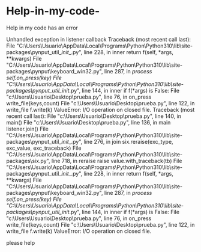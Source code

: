 # Help-in-my-code-
Help in my code has an error

Unhandled exception in listener callback
Traceback (most recent call last):
  File "C:\Users\Usuario\AppData\Local\Programs\Python\Python310\lib\site-packages\pynput\_util\__init__.py", line 228, in inner
    return f(self, *args, **kwargs)
  File "C:\Users\Usuario\AppData\Local\Programs\Python\Python310\lib\site-packages\pynput\keyboard\_win32.py", line 287, in _process
    self.on_press(key)
  File "C:\Users\Usuario\AppData\Local\Programs\Python\Python310\lib\site-packages\pynput\_util\__init__.py", line 144, in inner
    if f(*args) is False:
  File "c:\Users\Usuario\Desktop\prueba.py", line 76, in on_press
    write_file(keys,count)
  File "c:\Users\Usuario\Desktop\prueba.py", line 122, in write_file
    f.write(k)
ValueError: I/O operation on closed file.
Traceback (most recent call last):
  File "c:\Users\Usuario\Desktop\prueba.py", line 140, in <module>
    main()
  File "c:\Users\Usuario\Desktop\prueba.py", line 136, in main
    listener.join()
  File "C:\Users\Usuario\AppData\Local\Programs\Python\Python310\lib\site-packages\pynput\_util\__init__.py", line 276, in join
    six.reraise(exc_type, exc_value, exc_traceback)
  File "C:\Users\Usuario\AppData\Local\Programs\Python\Python310\lib\site-packages\six.py", line 718, in reraise
    raise value.with_traceback(tb)
  File "C:\Users\Usuario\AppData\Local\Programs\Python\Python310\lib\site-packages\pynput\_util\__init__.py", line 228, in inner
    return f(self, *args, **kwargs)
  File "C:\Users\Usuario\AppData\Local\Programs\Python\Python310\lib\site-packages\pynput\keyboard\_win32.py", line 287, in _process
    self.on_press(key)
  File "C:\Users\Usuario\AppData\Local\Programs\Python\Python310\lib\site-packages\pynput\_util\__init__.py", line 144, in inner
    if f(*args) is False:
  File "c:\Users\Usuario\Desktop\prueba.py", line 76, in on_press
    write_file(keys,count)
  File "c:\Users\Usuario\Desktop\prueba.py", line 122, in write_file
    f.write(k)
ValueError: I/O operation on closed file.
  
please help
  
